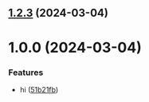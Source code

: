 ## [1.2.3](https://github.com/yvdeljgadiljo/git-extended/compare/v1.0.0...v1.2.3) (2024-03-04)



# 1.0.0 (2024-03-04)


### Features

* hi ([51b21fb](https://github.com/yvdeljgadiljo/git-extended/commit/51b21fb023de3cb550799332035510d19332c26e))



